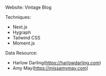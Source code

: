 Website: Vintage Blog

Techniques:
- Next.js
- Hygraph
- Tailwind CSS
- Moment.js

Data Resource:
- Harlow Darling(https://harlowdarling.com)
- Amy May(https://missamymay.com)
